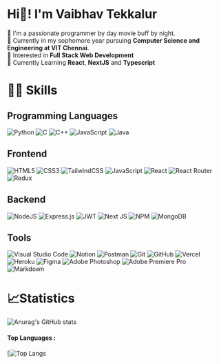 # Hi👋! I'm **Vaibhav Tekkalur**

🚀 I'm a passionate programmer by day movie buff by night. <br />
🚀 Currently in my sophomore year pursuing **Computer Science and Engineering at VIT Chennai**. <br />
🚀 Interested in **Full Stack Web Development** <br />
🚀 Currently Learning **React**, **NextJS** and **Typescript** <br />

# 🤹‍♂️ Skills
## Programming Languages
![Python](https://img.shields.io/badge/python-3670A0?style=for-the-badge&logo=python&logoColor=ffdd54)    ![C](https://img.shields.io/badge/c-%2300599C.svg?style=for-the-badge&logo=c&logoColor=white)    ![C++](https://img.shields.io/badge/c++-%2300599C.svg?style=for-the-badge&logo=c%2B%2B&logoColor=white)    ![JavaScript](https://img.shields.io/badge/javascript-%23323330.svg?style=for-the-badge&logo=javascript&logoColor=%23F7DF1E)    ![Java](https://img.shields.io/badge/java-%23ED8B00.svg?style=for-the-badge&logo=java&logoColor=white)
## Frontend
![HTML5](https://img.shields.io/badge/html5-%23E34F26.svg?style=for-the-badge&logo=html5&logoColor=white)    ![CSS3](https://img.shields.io/badge/css3-%231572B6.svg?style=for-the-badge&logo=css3&logoColor=white)    ![TailwindCSS](https://img.shields.io/badge/tailwindcss-%2338B2AC.svg?style=for-the-badge&logo=tailwind-css&logoColor=white)    ![JavaScript](https://img.shields.io/badge/javascript-%23323330.svg?style=for-the-badge&logo=javascript&logoColor=%23F7DF1E)    ![React](https://img.shields.io/badge/react-%2320232a.svg?style=for-the-badge&logo=react&logoColor=%2361DAFB)    ![React Router](https://img.shields.io/badge/React_Router-CA4245?style=for-the-badge&logo=react-router&logoColor=white)    ![Redux](https://img.shields.io/badge/redux-%23593d88.svg?style=for-the-badge&logo=redux&logoColor=white)        
## Backend
![NodeJS](https://img.shields.io/badge/node.js-6DA55F?style=for-the-badge&logo=node.js&logoColor=white)    ![Express.js](https://img.shields.io/badge/express.js-%23404d59.svg?style=for-the-badge&logo=express&logoColor=%2361DAFB)   ![JWT](https://img.shields.io/badge/JWT-black?style=for-the-badge&logo=JSON%20web%20tokens)    ![Next JS](https://img.shields.io/badge/Next-black?style=for-the-badge&logo=next.js&logoColor=white)    ![NPM](https://img.shields.io/badge/NPM-%23000000.svg?style=for-the-badge&logo=npm&logoColor=white)    ![MongoDB](https://img.shields.io/badge/MongoDB-%234ea94b.svg?style=for-the-badge&logo=mongodb&logoColor=white)
## Tools
![Visual Studio Code](https://img.shields.io/badge/Visual%20Studio%20Code-0078d7.svg?style=for-the-badge&logo=visual-studio-code&logoColor=white)    ![Notion](https://img.shields.io/badge/Notion-%23000000.svg?style=for-the-badge&logo=notion&logoColor=white)    ![Postman](https://img.shields.io/badge/Postman-FF6C37?style=for-the-badge&logo=postman&logoColor=white)    ![Git](https://img.shields.io/badge/git-%23F05033.svg?style=for-the-badge&logo=git&logoColor=white)    ![GitHub](https://img.shields.io/badge/github-%23121011.svg?style=for-the-badge&logo=github&logoColor=white)    ![Vercel](https://img.shields.io/badge/vercel-%23000000.svg?style=for-the-badge&logo=vercel&logoColor=white)   ![Heroku](https://img.shields.io/badge/heroku-%23430098.svg?style=for-the-badge&logo=heroku&logoColor=white)   ![Figma](https://img.shields.io/badge/figma-%23F24E1E.svg?style=for-the-badge&logo=figma&logoColor=white)     ![Adobe Photoshop](https://img.shields.io/badge/adobe%20photoshop-%2331A8FF.svg?style=for-the-badge&logo=adobe%20photoshop&logoColor=white)    ![Adobe Premiere Pro](https://img.shields.io/badge/Adobe%20Premiere%20Pro-9999FF.svg?style=for-the-badge&logo=Adobe%20Premiere%20Pro&logoColor=white)    ![Markdown](https://img.shields.io/badge/markdown-%23000000.svg?style=for-the-badge&logo=markdown&logoColor=white)    
# 📈Statistics

![Anurag's GitHub stats](https://github-readme-stats.vercel.app/api?username=vaibhavTekk&show_icons=true&theme=dracula)
#### Top Languages :
[![Top Langs](https://github-readme-stats.vercel.app/api/top-langs/?username=vaibhavTekk&layout=compact&theme=dracula)


